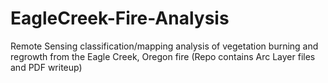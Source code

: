 # EagleCreek-Fire-Analysis
Remote Sensing classification/mapping analysis of vegetation burning and regrowth from the Eagle Creek, Oregon fire (Repo contains Arc Layer files and PDF writeup)
